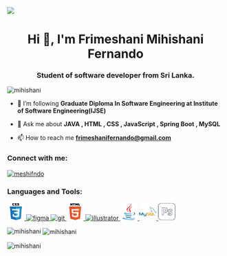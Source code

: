 <img src="https://th.bing.com/th/id/OIP.PTCVvZ8JjtSjTrpLnvJu1wHaEo?pid=ImgDet&rs=1">
<h1 align="center">Hi 👋, I'm Frimeshani Mihishani Fernando</h1>
<h3 align="center">Student of software developer from Sri Lanka.</h3>

<p align="left"> <img src="https://komarev.com/ghpvc/?username=mihishani&label=Profile%20views&color=0e75b6&style=flat" alt="mihishani" /> </p>

- 🌱 I’m following **Graduate Diploma In Software Engineering at Institute of Software Engineering(IJSE)**

- 💬 Ask me about **JAVA , HTML , CSS , JavaScript , Spring Boot , MySQL**

- 📫 How to reach me **frimeshanifernando@gmail.com**

<h3 align="left">Connect with me:</h3>
<p align="left">
<a href="https://instagram.com/meshifndo" target="blank"><img align="center" src="https://raw.githubusercontent.com/rahuldkjain/github-profile-readme-generator/master/src/images/icons/Social/instagram.svg" alt="meshifndo" height="30" width="40" /></a>
</p>

<h3 align="left">Languages and Tools:</h3>
<p align="left"> <a href="https://www.w3schools.com/css/" target="_blank" rel="noreferrer"> <img src="https://raw.githubusercontent.com/devicons/devicon/master/icons/css3/css3-original-wordmark.svg" alt="css3" width="40" height="40"/> </a> <a href="https://www.figma.com/" target="_blank" rel="noreferrer"> <img src="https://www.vectorlogo.zone/logos/figma/figma-icon.svg" alt="figma" width="40" height="40"/> </a> <a href="https://git-scm.com/" target="_blank" rel="noreferrer"> <img src="https://www.vectorlogo.zone/logos/git-scm/git-scm-icon.svg" alt="git" width="40" height="40"/> </a> <a href="https://www.w3.org/html/" target="_blank" rel="noreferrer"> <img src="https://raw.githubusercontent.com/devicons/devicon/master/icons/html5/html5-original-wordmark.svg" alt="html5" width="40" height="40"/> </a> <a href="https://www.adobe.com/in/products/illustrator.html" target="_blank" rel="noreferrer"> <img src="https://www.vectorlogo.zone/logos/adobe_illustrator/adobe_illustrator-icon.svg" alt="illustrator" width="40" height="40"/> </a> <a href="https://www.java.com" target="_blank" rel="noreferrer"> <img src="https://raw.githubusercontent.com/devicons/devicon/master/icons/java/java-original.svg" alt="java" width="40" height="40"/> </a> <a href="https://www.mysql.com/" target="_blank" rel="noreferrer"> <img src="https://raw.githubusercontent.com/devicons/devicon/master/icons/mysql/mysql-original-wordmark.svg" alt="mysql" width="40" height="40"/> </a> <a href="https://www.photoshop.com/en" target="_blank" rel="noreferrer"> <img src="https://raw.githubusercontent.com/devicons/devicon/master/icons/photoshop/photoshop-line.svg" alt="photoshop" width="40" height="40"/> </a> </p>

<p><img align="left" src="https://github-readme-stats.vercel.app/api/top-langs?username=mihishani&show_icons=true&locale=en&layout=compact" alt="mihishani" /></p>

<p>&nbsp;<img align="center" src="https://github-readme-stats.vercel.app/api?username=mihishani&show_icons=true&locale=en" alt="mihishani" /></p>

<p><img align="center" src="https://github-readme-streak-stats.herokuapp.com/?user=mihishani&" alt="mihishani" /></p>

